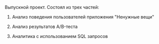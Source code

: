 Выпускной проект. Состоял из трех частей:

1. Анализ поведения пользователей приложения "Ненужные вещи"

2. Анализ результатов A/B-теста

3. Аналитика с использованием SQL запросов